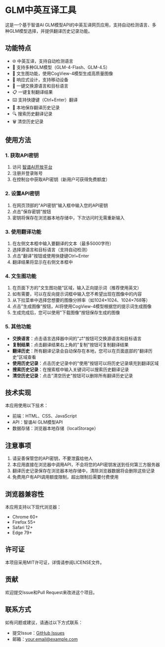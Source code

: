 # GLM中英互译工具

这是一个基于智谱AI GLM模型API的中英互译网页应用，支持自动检测语言、多种GLM模型选择，并提供翻译历史记录功能。

## 功能特点

- 🌐 中英互译，支持自动检测语言
- 🔑 支持多种GLM模型（GLM-4-Flash、GLM-4.5）
- 🎨 文生图功能，使用CogView-4模型生成高质量图像
- 📱 响应式设计，支持移动设备
- 🔄 一键交换源语言和目标语言
- 📋 一键复制翻译结果
- ⌨️ 支持快捷键（Ctrl+Enter）翻译
- 📝 本地保存翻译历史记录
- 🔍 搜索历史翻译记录
- 🗑️ 清空历史记录

## 使用方法

### 1. 获取API密钥

1. 访问 [智谱AI开放平台](https://open.bigmodel.cn/)
2. 注册并登录账号
3. 在控制台中获取API密钥（新用户可获得免费额度）

### 2. 设置API密钥

1. 在网页顶部的"API密钥"输入框中输入您的API密钥
2. 点击"保存密钥"按钮
3. 密钥将保存在浏览器本地存储中，下次访问时无需重新输入

### 3. 使用翻译功能

1. 在左侧文本框中输入要翻译的文本（最多5000字符）
2. 选择源语言和目标语言（支持自动检测）
3. 点击"翻译"按钮或使用快捷键Ctrl+Enter
4. 翻译结果将显示在右侧文本框中

### 4. 文生图功能

1. 在页面下方的"文生图功能"区域，输入正向提示词（推荐使用英文）
2. 如有需要，可以在反向提示词框中输入您不希望出现在图像中的内容
3. 从下拉菜单中选择您想要的图像分辨率（如1024×1024、1024×768等）
4. 点击"生成图像"按钮，AI将使用CogView-4模型根据您的提示词生成图像
5. 生成完成后，您可以使用"下载图像"按钮保存生成的图像

### 5. 其他功能

- **交换语言**：点击语言选择器中间的"⇄"按钮可交换源语言和目标语言
- **复制结果**：点击翻译结果右上角的"复制"按钮可复制翻译结果
- **翻译历史**：所有翻译记录会自动保存在本地，您可以在页面底部的"翻译历史"区域查看
- **使用历史记录**：点击历史记录中的"使用"按钮可以将历史记录填充到翻译区域
- **搜索历史记录**：在搜索框中输入关键词可以搜索历史翻译记录
- **清空历史记录**：点击"清空历史"按钮可以删除所有翻译历史记录

## 技术实现

本应用使用以下技术：

- 前端：HTML、CSS、JavaScript
- API：智谱AI GLM模型API
- 数据存储：浏览器本地存储（localStorage）

## 注意事项

1. 请妥善保管您的API密钥，不要泄露给他人
2. 本应用直接在浏览器中调用API，不会将您的API密钥发送到任何第三方服务器
3. 翻译历史记录保存在浏览器本地存储中，清除浏览器数据将会删除这些记录
4. 免费用户有API调用额度限制，超出限制后需要付费使用

## 浏览器兼容性

本应用支持以下现代浏览器：

- Chrome 60+
- Firefox 55+
- Safari 12+
- Edge 79+

## 许可证

本项目采用MIT许可证，详情请参阅LICENSE文件。

## 贡献

欢迎提交Issue和Pull Request来改进这个项目。

## 联系方式

如有问题或建议，请通过以下方式联系：

- 提交Issue：[GitHub Issues](https://github.com/yourusername/glm-translator/issues)
- 邮箱：your.email@example.com